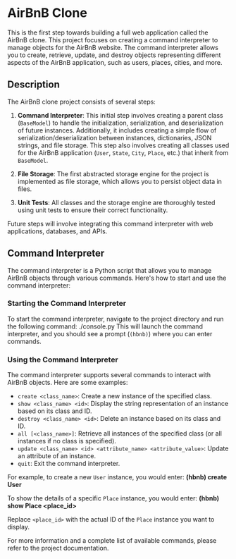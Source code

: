 # AirBnB Clone

This is the first step towards building a full web application called the AirBnB clone. This project focuses on creating a command interpreter to manage objects for the AirBnB website. The command interpreter allows you to create, retrieve, update, and destroy objects representing different aspects of the AirBnB application, such as users, places, cities, and more.

## Description

The AirBnB clone project consists of several steps:

1. **Command Interpreter**: This initial step involves creating a parent class (`BaseModel`) to handle the initialization, serialization, and deserialization of future instances. Additionally, it includes creating a simple flow of serialization/deserialization between instances, dictionaries, JSON strings, and file storage. This step also involves creating all classes used for the AirBnB application (`User`, `State`, `City`, `Place`, etc.) that inherit from `BaseModel`.

2. **File Storage**: The first abstracted storage engine for the project is implemented as file storage, which allows you to persist object data in files.

3. **Unit Tests**: All classes and the storage engine are thoroughly tested using unit tests to ensure their correct functionality.

Future steps will involve integrating this command interpreter with web applications, databases, and APIs.

## Command Interpreter

The command interpreter is a Python script that allows you to manage AirBnB objects through various commands. Here's how to start and use the command interpreter:

### Starting the Command Interpreter

To start the command interpreter, navigate to the project directory and run the following command: ./console.py
This will launch the command interpreter, and you should see a prompt (`(hbnb)`) where you can enter commands.

### Using the Command Interpreter

The command interpreter supports several commands to interact with AirBnB objects. Here are some examples:

- `create <class_name>`: Create a new instance of the specified class.
- `show <class_name> <id>`: Display the string representation of an instance based on its class and ID.
- `destroy <class_name> <id>`: Delete an instance based on its class and ID.
- `all [<class_name>]`: Retrieve all instances of the specified class (or all instances if no class is specified).
- `update <class_name> <id> <attribute_name> <attribute_value>`: Update an attribute of an instance.
- `quit`: Exit the command interpreter.

For example, to create a new `User` instance, you would enter:
**(hbnb) create User**

To show the details of a specific `Place` instance, you would enter:
**(hbnb) show Place <place_id>**

Replace `<place_id>` with the actual ID of the `Place` instance you want to display.

For more information and a complete list of available commands, please refer to the project documentation.

